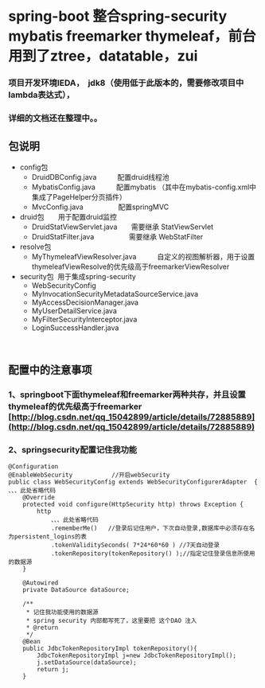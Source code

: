 # spring-boot 整合spring-security mybatis freemarker thymeleaf，前台用到了ztree，datatable，zui <br/>

### 项目开发环境IEDA，  jdk8（使用低于此版本的，需要修改项目中lambda表达式）， <br/>

### 详细的文档还在整理中。。


##  包说明   <br/>
* config包
  * DruidDBConfig.java　　　配置druid线程池  <br/>
  * MybatisConfig.java　　　配置mybatis  （其中在mybatis-config.xml中集成了PageHelper分页插件）  <br/>
  * MvcConfig.java　　　　　配置springMVC <br/>
* druid包　　用于配置druid监控<br/>
  * DruidStatViewServlet.java　　需要继承  StatViewServlet<br/>
  * DruidStatFilter.java　　　　　需要继承  WebStatFilter<br/>
* resolve包
  * MyThymeleafViewResolver.java　　　自定义的视图解析器，用于设置thymeleafViewResolve的优先级高于freemarkerViewResolver <br/>
* security包  用于集成spring-security
  * WebSecurityConfig     <br/>
  * MyInvocationSecurityMetadataSourceService.java <br/>
  * MyAccessDecisionManager.java <br/>
  * MyUserDetailService.java  <br/>
  * MyFilterSecurityInterceptor.java   <br/>
  * LoginSuccessHandler.java   <br/>

 <br/>


## 配置中的注意事项
### 1、springboot下面thymeleaf和freemarker两种共存，并且设置thymeleaf的优先级高于freemarker<br/>     [http://blog.csdn.net/qq_15042899/article/details/72885889](http://blog.csdn.net/qq_15042899/article/details/72885889)

### 2、springsecurity配置记住我功能<br/>
```
@Configuration
@EnableWebSecurity			 //开启webSecurity
public class WebSecurityConfig extends WebSecurityConfigurerAdapter  {
、、、此处省略代码
    @Override
    protected void configure(HttpSecurity http) throws Exception {
        http
            、、、此处省略代码
            .rememberMe()   //登录后记住用户，下次自动登录,数据库中必须存在名为persistent_logins的表
            .tokenValiditySeconds( 7*24*60*60 ) //7天自动登录
            .tokenRepository(tokenRepository() );//指定记住登录信息所使用的数据源
    }

    @Autowired
    private DataSource dataSource;

    /**
     * 记住我功能使用的数据源
     * spring security 内部都写死了，这里要把 这个DAO 注入
     * @return
     */
    @Bean
    public JdbcTokenRepositoryImpl tokenRepository(){
        JdbcTokenRepositoryImpl j=new JdbcTokenRepositoryImpl();
        j.setDataSource(dataSource);
        return j;
    }
```
